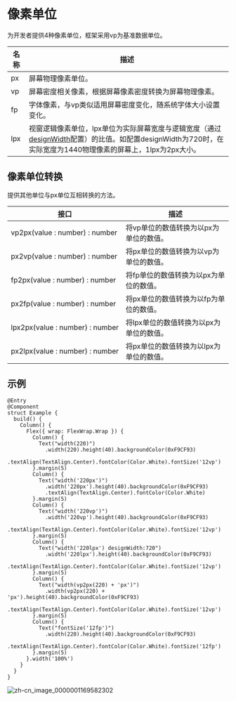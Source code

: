 # 像素单位

为开发者提供4种像素单位，框架采用vp为基准数据单位。


| 名称 | 描述 |
| -------- | -------- |
| px | 屏幕物理像素单位。 |
| vp | 屏幕密度相关像素，根据屏幕像素密度转换为屏幕物理像素。 |
| fp | 字体像素，与vp类似适用屏幕密度变化，随系统字体大小设置变化。 |
| lpx | 视窗逻辑像素单位，lpx单位为实际屏幕宽度与逻辑宽度（通过[designWidth](../quick-start/package-structure.md)配置）的比值。如配置designWidth为720时，在实际宽度为1440物理像素的屏幕上，1lpx为2px大小。 |


## 像素单位转换

提供其他单位与px单位互相转换的方法。

| 接口 | 描述 |
| -------- | -------- |
| vp2px(value&nbsp;:&nbsp;number)&nbsp;:&nbsp;number | 将vp单位的数值转换为以px为单位的数值。 |
| px2vp(value&nbsp;:&nbsp;number)&nbsp;:&nbsp;number | 将px单位的数值转换为以vp为单位的数值。 |
| fp2px(value&nbsp;:&nbsp;number)&nbsp;:&nbsp;number | 将fp单位的数值转换为以px为单位的数值。 |
| px2fp(value&nbsp;:&nbsp;number)&nbsp;:&nbsp;number | 将px单位的数值转换为以fp为单位的数值。 |
| lpx2px(value&nbsp;:&nbsp;number)&nbsp;:&nbsp;number | 将lpx单位的数值转换为以px为单位的数值。 |
| px2lpx(value&nbsp;:&nbsp;number)&nbsp;:&nbsp;number | 将px单位的数值转换为以lpx为单位的数值。 |


## 示例

```
@Entry
@Component
struct Example {
  build() {
    Column() {
      Flex({ wrap: FlexWrap.Wrap }) {
        Column() {
          Text("width(220)")
            .width(220).height(40).backgroundColor(0xF9CF93)
            .textAlign(TextAlign.Center).fontColor(Color.White).fontSize('12vp')
        }.margin(5)
        Column() {
          Text("width('220px')")
            .width('220px').height(40).backgroundColor(0xF9CF93)
            .textAlign(TextAlign.Center).fontColor(Color.White)
        }.margin(5)
        Column() {
          Text("width('220vp')")
            .width('220vp').height(40).backgroundColor(0xF9CF93)
            .textAlign(TextAlign.Center).fontColor(Color.White).fontSize('12vp')
        }.margin(5)
        Column() {
          Text("width('220lpx') designWidth:720")
            .width('220lpx').height(40).backgroundColor(0xF9CF93)
            .textAlign(TextAlign.Center).fontColor(Color.White).fontSize('12vp')
        }.margin(5)
        Column() {
          Text("width(vp2px(220) + 'px')")
            .width(vp2px(220) + 'px').height(40).backgroundColor(0xF9CF93)
            .textAlign(TextAlign.Center).fontColor(Color.White).fontSize('12vp')
        }.margin(5)
        Column() {
          Text("fontSize('12fp')")
            .width(220).height(40).backgroundColor(0xF9CF93)
            .textAlign(TextAlign.Center).fontColor(Color.White).fontSize('12fp')
        }.margin(5)
      }.width('100%')
    }
  }
}
```

![zh-cn_image_0000001169582302](figures/zh-cn_image_0000001169582302.gif)
